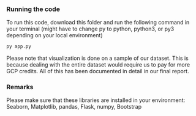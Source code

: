 ### Running the code
To run this code, download this folder and run the following command in your terminal (might have to change py to python, python3, or py3 depending on your local environment)

```bash
py app.py
```

Please note that visualization is done on a sample of our dataset. This is because dealing with the entire dataset would require us to pay for more GCP credits. All of this has been documented in detail in our final report. 

### Remarks
Please make sure that these libraries are installed in your environment:
Seaborn, Matplotlib, pandas, Flask, numpy, Bootstrap
